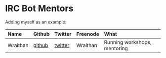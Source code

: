 # IRC Bot Mentors

Adding myself as an example:

| Name     | Github                                | Twitter                                | Freenode | What                         |
|:---------|:--------------------------------------|:---------------------------------------|:---------|:-----------------------------|
| Wraithan | [github](https://github.com/wraithan) | [twitter](http://twitter.com/wraithan) | Wraithan | Running workshops, mentoring |
